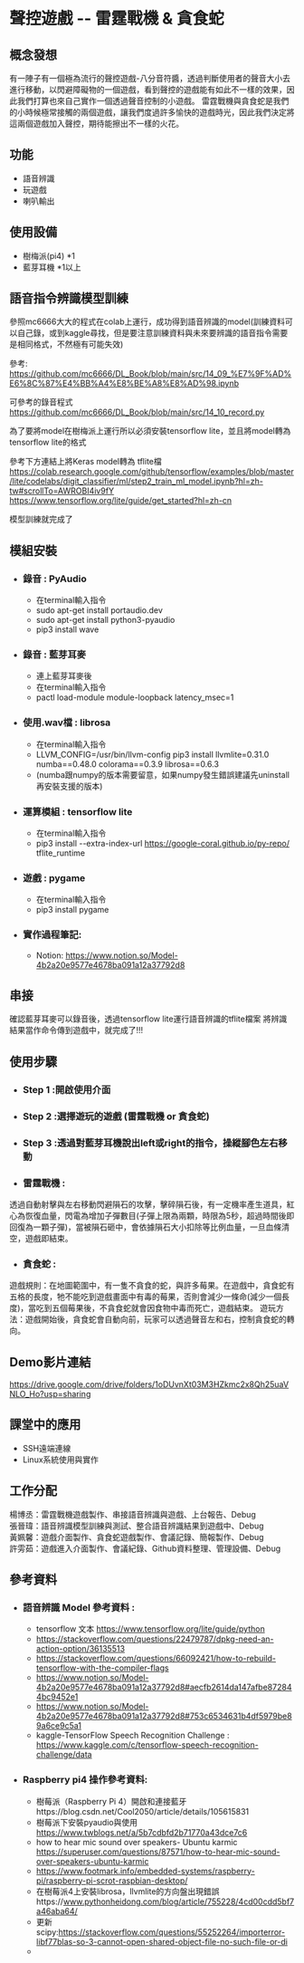 聲控遊戲 -- 雷霆戰機 & 貪食蛇
===========

概念發想
-----
有一陣子有一個極為流行的聲控遊戲-八分音符醬，透過判斷使用者的聲音大小去進行移動，以閃避障礙物的一個遊戲，看到聲控的遊戲能有如此不一樣的效果，因此我們打算也來自己實作一個透過聲音控制的小遊戲。
雷霆戰機與貪食蛇是我們的小時候極常接觸的兩個遊戲，讓我們度過許多愉快的遊戲時光，因此我們決定將這兩個遊戲加入聲控，期待能擦出不一樣的火花。

功能
-----
* 語音辨識
* 玩遊戲
* 喇叭輸出

使用設備
---------
* 樹梅派(pi4) *1
* 藍芽耳機  *1以上


語音指令辨識模型訓練
--------

參照mc6666大大的程式在colab上運行，成功得到語音辨識的model(訓練資料可以自己錄，或到kaggle尋找，但是要注意訓練資料與未來要辨識的語音指令需要是相同格式，不然極有可能失效)

參考: https://github.com/mc6666/DL_Book/blob/main/src/14_09_%E7%9F%AD%E6%8C%87%E4%BB%A4%E8%BE%A8%E8%AD%98.ipynb

可參考的錄音程式
https://github.com/mc6666/DL_Book/blob/main/src/14_10_record.py

為了要將model在樹梅派上運行所以必須安裝tensorflow lite，並且將model轉為tensorflow lite的格式

參考下方連結上將Keras model轉為 tflite檔
https://colab.research.google.com/github/tensorflow/examples/blob/master/lite/codelabs/digit_classifier/ml/step2_train_ml_model.ipynb?hl=zh-tw#scrollTo=AWROBI4iv9fY
https://www.tensorflow.org/lite/guide/get_started?hl=zh-cn

模型訓練就完成了


模組安裝
--------
* ### 錄音 : PyAudio
  * 在terminal輸入指令
  * sudo apt-get install portaudio.dev
  * sudo apt-get install python3-pyaudio
  * pip3 install wave
* ### 錄音 : 藍芽耳麥
  * 連上藍芽耳麥後 
  * 在terminal輸入指令
  * pactl load-module module-loopback latency_msec=1
* ### 使用.wav檔 : librosa
  * 在terminal輸入指令
  * LLVM_CONFIG=/usr/bin/llvm-config pip3 install llvmlite=0.31.0 numba==0.48.0 colorama==0.3.9 librosa==0.6.3
  * (numba跟numpy的版本需要留意，如果numpy發生錯誤建議先uninstall再安裝支援的版本)
* ### 運算模組 : tensorflow lite 
  * 在terminal輸入指令
  * pip3 install --extra-index-url https://google-coral.github.io/py-repo/ tflite_runtime 
* ### 遊戲 : pygame 
  * 在terminal輸入指令
  * pip3 install pygame
* ### 實作過程筆記:
   * Notion: https://www.notion.so/Model-4b2a20e9577e4678ba091a12a37792d8

串接
--------
確認藍芽耳麥可以錄音後，透過tensorflow lite運行語音辨識的tflite檔案
將辨識結果當作命令傳到遊戲中，就完成了!!!

使用步驟
--------
* ### Step 1 :開啟使用介面
* ### Step 2 :選擇遊玩的遊戲 (雷霆戰機 or 貪食蛇)
* ### Step 3 :透過對藍芽耳機說出left或right的指令，操縱腳色左右移動
* ### 雷霆戰機 :
透過自動射擊與左右移動閃避隕石的攻擊，擊碎隕石後，有一定機率產生道具，紅心為恢復血量，閃電為增加子彈數目(子彈上限為兩顆，時限為5秒，超過時間後即回復為一顆子彈)，當被隕石砸中，會依據隕石大小扣除等比例血量，一旦血條清空，遊戲即結束。
* ### 貪食蛇 :
遊戲規則：在地圖範圍中，有一隻不貪食的蛇，與許多莓果。在遊戲中，貪食蛇有五格的長度，牠不能吃到遊戲畫面中有毒的莓果，否則會減少一條命(減少一個長度)，當吃到五個莓果後，不貪食蛇就會因食物中毒而死亡，遊戲結束。
遊玩方法：遊戲開始後，貪食蛇會自動向前，玩家可以透過聲音左和右，控制貪食蛇的轉向。

Demo影片連結
-------
https://drive.google.com/drive/folders/1oDUvnXt03M3HZkmc2x8Qh25uaVNLO_Ho?usp=sharing
   
課堂中的應用
------
* SSH遠端連線
* Linux系統使用與實作

工作分配
-------
楊博丞：雷霆戰機遊戲製作、串接語音辨識與遊戲、上台報告、Debug<br/>
張晉瑋：語音辨識模型訓練與測試、整合語音辨識結果到遊戲中、Debug<br/>
黃姵馨：遊戲介面製作、貪食蛇遊戲製作、會議記錄、簡報製作、Debug<br/>
許雱茹：遊戲進入介面製作、會議紀錄、Github資料整理、管理設備、Debug<br/>

參考資料
-------
* ### 語音辨識 Model 參考資料 : 
   *  tensorflow 文本 https://www.tensorflow.org/lite/guide/python
   *  https://stackoverflow.com/questions/22479787/dpkg-need-an-action-option/36135513
   *  https://stackoverflow.com/questions/66092421/how-to-rebuild-tensorflow-with-the-compiler-flags
   *  https://www.notion.so/Model-4b2a20e9577e4678ba091a12a37792d8#aecfb2614da147afbe872844bc9452e1
   *  https://www.notion.so/Model-4b2a20e9577e4678ba091a12a37792d8#753c6534631b4df5979be89a6ce9c5a1
   *  kaggle-TensorFlow Speech Recognition Challenge : https://www.kaggle.com/c/tensorflow-speech-recognition-challenge/data 
* ### Raspberry pi4 操作參考資料:
   * 樹莓派（Raspberry Pi 4）開啟和連接藍牙https://blog.csdn.net/Cool2050/article/details/105615831
   *  樹莓派下安裝pyaudio與使用 https://www.twblogs.net/a/5b7cdbfd2b71770a43dce7c6
   *  how to hear mic sound over speakers- Ubuntu karmic https://superuser.com/questions/87571/how-to-hear-mic-sound-over-speakers-ubuntu-karmic
   *  https://www.footmark.info/embedded-systems/raspberry-pi/raspberry-pi-scrot-raspbian-desktop/
   *  在樹莓派4上安裝librosa，llvmlite的方向盤出現錯誤https://www.pythonheidong.com/blog/article/755228/4cd00cdd5bf7a46aba64/
   *  更新scipy:https://stackoverflow.com/questions/55252264/importerror-libf77blas-so-3-cannot-open-shared-object-file-no-such-file-or-di
   *  
